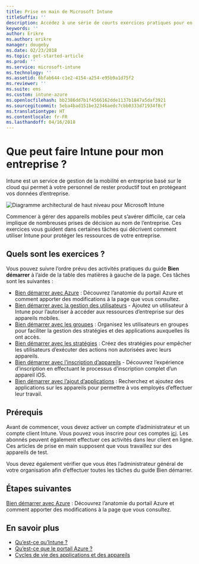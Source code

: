 ```yaml
---
title: Prise en main de Microsoft Intune
titleSuffix: ''
description: Accédez à une série de courts exercices pratiques pour en savoir plus sur Intune.
keywords: ''
author: Erikre
ms.author: erikre
manager: dougeby
ms.date: 02/23/2018
ms.topic: get-started-article
ms.prod: ''
ms.service: microsoft-intune
ms.technology: ''
ms.assetid: 6bfab644-c1e2-4154-a254-e95b9a1d75f2
ms.reviewer: ''
ms.suite: ems
ms.custom: intune-azure
ms.openlocfilehash: bb2386dd7b1f4566162dde1137b1847a5daf3921
ms.sourcegitcommit: 5eba4bad151be32346aedc7cbb0333d71934f8cf
ms.translationtype: HT
ms.contentlocale: fr-FR
ms.lasthandoff: 04/16/2018
---
```

# <a name="what-can-intune-do-for-my-company"></a>Que peut faire Intune pour mon entreprise ?

Intune est un service de gestion de la mobilité en entreprise basé sur le cloud qui permet à votre personnel de rester productif tout en protégeant vos données d’entreprise.

![Diagramme architectural de haut niveau pour Microsoft Intune](/intune/media/intunearchitecture.svg)

Commencer à gérer des appareils mobiles peut s’avérer difficile, car cela implique de nombreuses prises de décision au nom de l’entreprise. Ces exercices vous guident dans certaines tâches qui décrivent comment utiliser Intune pour protéger les ressources de votre entreprise.

## <a name="what-are-the-exercises"></a>Quels sont les exercices ?

Vous pouvez suivre l’ordre prévu des activités pratiques du guide __Bien démarrer__ à l’aide de la table des matières à gauche de la page. Ces tâches sont les suivantes :

* [Bien démarrer avec Azure](get-started-azure.md) : Découvrez l’anatomie du portail Azure et comment apporter des modifications à la page que vous consultez.
* [Bien démarrer avec la gestion des utilisateurs](get-started-users.md) - Ajoutez un utilisateur à Intune pour l’autoriser à accéder aux ressources d’entreprise sur des appareils mobiles.
* [Bien démarrer avec les groupes](get-started-groups.md) : Organisez les utilisateurs en groupes pour faciliter la gestion des stratégies et des applications auxquelles ils ont accès.
* [Bien démarrer avec les stratégies](get-started-policies.md) : Créez des stratégies pour empêcher les utilisateurs d’exécuter des actions non autorisées avec leurs appareils.
* [Bien démarrer avec l’inscription d’appareils](get-started-enroll.md) - Découvrez l’expérience d’inscription en effectuant le processus d’inscription complet d’un appareil iOS.
* [Bien démarrer avec l’ajout d’applications](get-started-apps.md) : Recherchez et ajoutez des applications sur les appareils pour permettre à vos employés d’effectuer leur travail.

## <a name="prerequisites"></a>Prérequis

Avant de commencer, vous devez activer un compte d’administrateur et un compte client Intune. Vous pouvez vous inscrire pour ces comptes [ici](https://portal.office.com/Signup/Signup.aspx?OfferId=40BE278A-DFD1-470a-9EF7-9F2596EA7FF9&dl=INTUNE_A&ali=1#0%20). Les abonnés peuvent également effectuer ces activités dans leur client en ligne. Ces articles de prise en main supposent que vous travaillez sur des appareils de test.

Vous devez également vérifier que vous êtes l’administrateur général de votre organisation afin d’effectuer toutes les tâches du guide Bien démarrer.

## <a name="next-steps"></a>Étapes suivantes

[Bien démarrer avec Azure](get-started-azure.md) : Découvrez l’anatomie du portail Azure et comment apporter des modifications à la page que vous consultez.

## <a name="learn-more"></a>En savoir plus

* [Qu’est-ce qu’Intune ?](introduction-intune.md)
* [Qu’est-ce que le portail Azure ?](what-is-intune.md)
* [Cycles de vie des applications et des appareils](introduction-device-app-lifecycles.md)
